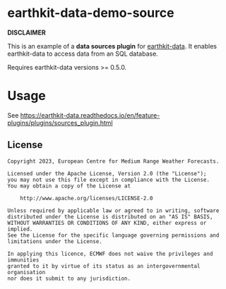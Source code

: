 # earthkit-data-demo-source

**DISCLAIMER**

This is an example of a **data sources plugin** for [earthkit-data](https://earthkit-data.readthedocs.io/). It enables earthkit-data to access data from an SQL database. 

Requires earthkit-data versions >= 0.5.0.

<!-- 
# Installing

``` pip install earthkit-data-demo-source``` -->

# Usage

See https://earthkit-data.readthedocs.io/en/feature-plugins/plugins/sources_plugin.html  


## License

```
Copyright 2023, European Centre for Medium Range Weather Forecasts.

Licensed under the Apache License, Version 2.0 (the "License");
you may not use this file except in compliance with the License.
You may obtain a copy of the License at

    http://www.apache.org/licenses/LICENSE-2.0

Unless required by applicable law or agreed to in writing, software
distributed under the License is distributed on an "AS IS" BASIS,
WITHOUT WARRANTIES OR CONDITIONS OF ANY KIND, either express or implied.
See the License for the specific language governing permissions and
limitations under the License.

In applying this licence, ECMWF does not waive the privileges and immunities
granted to it by virtue of its status as an intergovernmental organisation
nor does it submit to any jurisdiction.
```